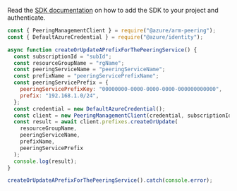 Read the [SDK documentation](https://github.com/Azure/azure-sdk-for-js/blob/%40azure%2Farm-peering_2.0.1/sdk/peering/arm-peering/README.md) on how to add the SDK to your project and authenticate.

```javascript
const { PeeringManagementClient } = require("@azure/arm-peering");
const { DefaultAzureCredential } = require("@azure/identity");

async function createOrUpdateAPrefixForThePeeringService() {
  const subscriptionId = "subId";
  const resourceGroupName = "rgName";
  const peeringServiceName = "peeringServiceName";
  const prefixName = "peeringServicePrefixName";
  const peeringServicePrefix = {
    peeringServicePrefixKey: "00000000-0000-0000-0000-000000000000",
    prefix: "192.168.1.0/24",
  };
  const credential = new DefaultAzureCredential();
  const client = new PeeringManagementClient(credential, subscriptionId);
  const result = await client.prefixes.createOrUpdate(
    resourceGroupName,
    peeringServiceName,
    prefixName,
    peeringServicePrefix
  );
  console.log(result);
}

createOrUpdateAPrefixForThePeeringService().catch(console.error);
```
